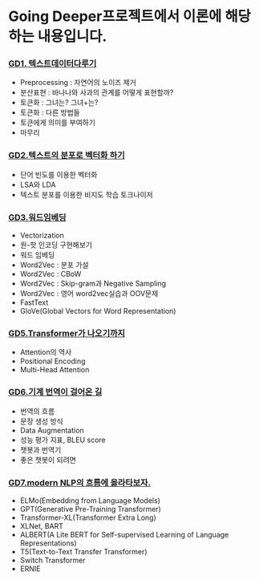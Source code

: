 # Going Deeper프로젝트에서 이론에 해당하는 내용입니다.
### [GD1. 텍스트데이터다루기](https://foul-beechnut-069.notion.site/GD1-fa2a962631b34a77b9e4bfdb006124f4)
  - Preprocessing : 자연어의 노이즈 제거
  - 분산표현 : 바나나와 사과의 관계를 어떻게 표현할까?
  - 토큰화 : 그녀는? 그녀+는?  
  - 토큰화 : 다른 방법들
  - 토큰에게 의미를 부여하기
  - 마무리
### [GD2.텍스트의 분포로 벡터화 하기](https://foul-beechnut-069.notion.site/GD2-a8aec887008c4ff3b4129734662052ee)
  - 단어 빈도를 이용한 벡터화
  - LSA와 LDA
  - 텍스트 분포를 이용한 비지도 학습 토크나이저
### [GD3.워드임베딩](https://foul-beechnut-069.notion.site/GD3-7f00360c6d84425cb08a736e2150ff9d)
  - Vectorization
  - 원-핫 인코딩 구현해보기
  - 워드 임베딩
  - Word2Vec : 분포 가설
  - Word2Vec : CBoW
  - Word2Vec : Skip-gram과 Negative Sampling
  - Word2Vec : 영어 word2vec실습과 OOV문제
  - FastText
  - GloVe(Global Vectors for Word Representation)
### [GD5.Transformer가 나오기까지](https://foul-beechnut-069.notion.site/GD5-Transformer-21bd28eecaa34f0cba83a5e2abd7440a)
  - Attention의 역사
  - Positional Encoding
  - Multi-Head Attention
### [GD6.기계 번역이 걸어온 길](https://foul-beechnut-069.notion.site/GD6-4b6980b12b89490186e965f8bf80f9ae)
  - 번역의 흐름
  - 문장 생성 방식
  - Data Augmentation
  - 성능 평가 지표, BLEU score
  - 챗봇과 번역기
  - 좋은 챗봇이 되려면
### [GD7.modern NLP의 흐름에 올라타보자.](https://foul-beechnut-069.notion.site/GD7-modern-NLP-65e0743add6e4478b4c378c347818ba8)
  - ELMo(Embedding from Language Models)
  - GPT(Generative Pre-Training Transformer)
  - Transformer-XL(Transformer Extra Long)
  - XLNet, BART
  - ALBERT(A Lite BERT for Self-supervised Learning of Language Representations)
  - T5(Text-to-Text Transfer Transformer)
  - Switch Transformer
  - ERNIE
